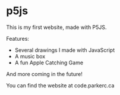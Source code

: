# p5js

This is my first website, made with P5JS.

Features:

- Several drawings I made with JavaScript
- A music box
- A fun Apple Catching Game

And more coming in the future!

You can find the website at code.parkerc.ca
